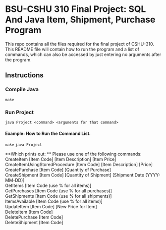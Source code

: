 # BSU-CSHU 310 Final Project: SQL And Java Item, Shipment, Purchase Program
This repo contains all the files required for the final project of CSHU-310.
This README file will contain how to run the program and a list of commands, 
which can also be accessed by just entering no arguments after the program.

## Instructions

### Compile Java
``make``

### Run Project
``java Project <command> <arguments for that command>``

#### Example: How to Run the Command List.
``make``
``java Project``

**Which prints out:  ** 
Please use one of the following commands:  
CreateItem [Item Code] [Item Description] [Item Price]  
CreateItemUsingStoredProcedure [Item Code] [Item Description] [Price]  
CreatePurchase [Item Code] [Quantity of Purchase]  
CreateShipment [Item Code] [Quantity of Shipment] [Shipment Date (YYYY-MM-DD)]  
GetItems [Item Code (use % for all items)]  
GetPurchases [Item Code (use % for all purchases)]  
GetShipments [Item Code (use % for all shipments)]  
ItemsAvailable [Item Code (use % for all items)]  
UpdateItem [Item Code] [New Price for Item]  
DeleteItem [Item Code]  
DeletePurchase [Item Code]  
DeleteShipment [Item Code]  
